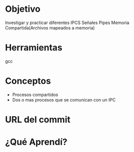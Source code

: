 # Objetivo
Investigar y practicar diferentes IPCS
Señales
Pipes
Memoria Compartida(Archivos mapeados a memoria)


# Herramientas
gcc

# Conceptos
+ Procesos compartidos
 + Dos o mas procesos que se comunican con un IPC

# URL del commit

# ¿Qué Aprendí?

